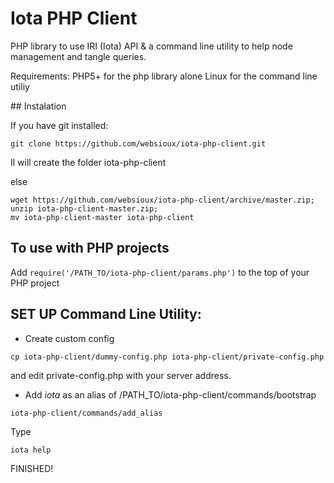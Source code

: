 # Iota PHP Client

PHP library to use IRI (Iota) API & a command line utility to help node management and tangle queries.

Requirements: PHP5+ for the php library alone
Linux for the command line utiliy

## Instalation

If you have git installed:

```	
git clone https://github.com/websioux/iota-php-client.git
```
Il will create the folder iota-php-client

else

```
wget https://github.com/websioux/iota-php-client/archive/master.zip;
unzip iota-php-client-master.zip; 
mv iota-php-client-master iota-php-client
```

## To use with PHP projects

Add `require('/PATH_TO/iota-php-client/params.php')` to the top of your PHP project

## SET UP Command Line Utility:

* Create custom config

```
cp iota-php-client/dummy-config.php iota-php-client/private-config.php
```
and edit private-config.php with your server address.

* Add *iota* as an alias of /PATH_TO/iota-php-client/commands/bootstrap

```
iota-php-client/commands/add_alias

```

Type
```
iota help 
```
FINISHED!

